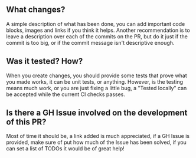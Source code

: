 ## What changes?
A simple description of what has been done, you can add important code blocks, images and links if you think it helps. Another recommendation is to leave a description over each of the commits on the PR, but do it just if the commit is too big, or if the commit message isn't descriptive enough.

## Was it tested? How?
When you create changes, you should provide some tests that prove what you made works, it can be unit tests, or anything. However, is the testing means much work, or you are just fixing a little bug, a "Tested locally" can be accepted while the current CI checks passes.

## Is there a GH Issue involved on the development of this PR?
Most of time it should be, a link added is much appreciated, if a GH Issue is provided, make sure of put how much of the Issue has been solved, if you can set a list of TODOs it would be of great help!
